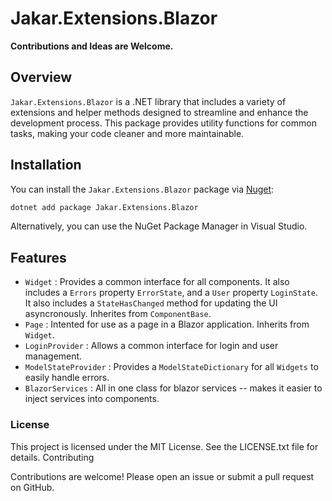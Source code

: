# Jakar.Extensions.Blazor

**Contributions and Ideas are Welcome.**

## Overview

`Jakar.Extensions.Blazor` is a .NET library that includes a variety of extensions and helper methods designed to streamline and
enhance the development process. This package provides utility functions for common tasks, making your code cleaner and
more maintainable.

## Installation

You can install the `Jakar.Extensions.Blazor` package via [Nuget](https://www.nuget.org/packages/Jakar.Extensions.Blazor/):

```sh
dotnet add package Jakar.Extensions.Blazor
```

Alternatively, you can use the NuGet Package Manager in Visual Studio.

## Features

- `Widget` : Provides a common interface for all components. It also includes a `Errors` property `ErrorState`, and a `User` property `LoginState`. It also includes a `StateHasChanged` method for updating the UI asyncronously. Inherites from `ComponentBase`.
- `Page` : Intented for use as a page in a Blazor application. Inherits from `Widget`.
- `LoginProvider` : Allows a common interface for login and user management.
- `ModelStateProvider` : Provides a `ModelStateDictionary` for all `Widgets` to easily handle errors.
- `BlazorServices` : All in one class for blazor services -- makes it easier to inject services into components.

### License

This project is licensed under the MIT License. See the LICENSE.txt file for details.
Contributing

Contributions are welcome! Please open an issue or submit a pull request on GitHub.
